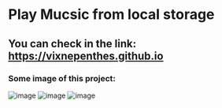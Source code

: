 # Play Mucsic from local storage 
  ## You can check in the link:  https://vixnepenthes.github.io
 ### Some image of this project:
![image](https://user-images.githubusercontent.com/105552621/192194470-aa541637-d1e5-4754-a4d1-f4719afc7cd0.png)
![image](https://user-images.githubusercontent.com/105552621/192194624-2bc0c22d-aee4-432a-93fc-eafba7b16969.png)
![image](https://user-images.githubusercontent.com/105552621/192194644-536c4d94-fe93-4653-9ba7-9d96f94b7cb7.png)




